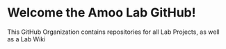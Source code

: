 # Welcome the Amoo Lab GitHub!
This GitHub Organization contains repositories for all Lab Projects, as well as a Lab Wiki
